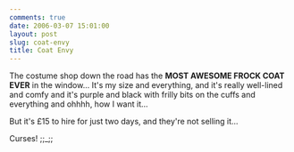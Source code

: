 ```yaml
---
comments: true
date: 2006-03-07 15:01:00
layout: post
slug: coat-envy
title: Coat Envy
---
```


The costume shop down the road has the <b>MOST AWESOME FROCK COAT EVER</b> in the window...  It's my size and everything, and it's really well-lined and comfy and it's purple and black with frilly bits on the cuffs and everything and ohhhh, how I want it...  

But it's £15 to hire for just two days, and they're not selling it...  

Curses!  ;;_;;
